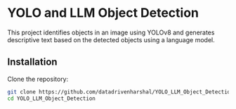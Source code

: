# YOLO and LLM Object Detection

This project identifies objects in an image using YOLOv8 and generates descriptive text based on the detected objects using a language model.

## Installation

Clone the repository:
```bash
git clone https://github.com/datadrivenharshal/YOLO_LLM_Object_Detection.git
cd YOLO_LLM_Object_Detection
